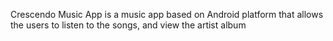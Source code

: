Crescendo Music App is a music app based on Android platform that allows the users to listen to the songs, and view the artist album
